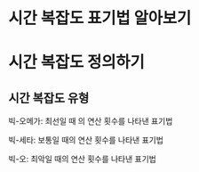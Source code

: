 # 시간 복잡도 표기법 알아보기

# 시간 복잡도 정의하기

## 시간 복잡도 유형

빅-오메가: 최선일 때 의 연산 횟수를 나타낸 표기법

빅-세타: 보통일 때의 연산 횟수를 나타낸 표기법

빅-오: 최악일 때의 연산 횟수를 나타낸 표기법

